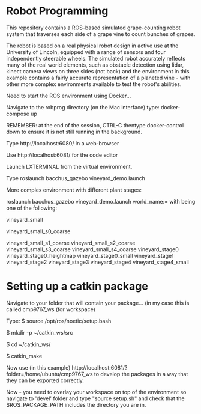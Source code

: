 # Robot Programming

This repository contains a ROS-based simulated grape-counting robot system that traverses each side of a grape vine to count bunches of grapes.

The robot is based on a real physical robot design in active use at the University of Lincoln, equipped with a range of sensors and four independently steerable wheels.  The simulated robot accurately reflects many of the real world elements, such as obstacle detection using lidar, kinect camera views on three sides (not back) and the environment in this example contains a fairly accurate representation of a planeted vine - with other more complex environments available to test the robot's abilities.






Need to start the ROS environment using Docker...

Navigate to the robprog directory (on the Mac interface) type: docker-compose up

REMEMBER: at the end of the session, CTRL-C thentype docker-control down to ensure it is not still running in the background.


Type http://localhost:6080/ in a web-browser

Use http://localhost:6081/ for the code editor

Launch LXTERMINAL from the virtual environment.

Type roslaunch bacchus_gazebo vineyard_demo.launch

More complex environment with different plant stages:

roslaunch bacchus_gazebo vineyard_demo.launch world_name:=<WORLD>
with <WORLD> being one of the following:

vineyard_small
  
vineyard_small_s0_coarse
  
vineyard_small_s1_coarse
vineyard_small_s2_coarse
vineyard_small_s3_coarse
vineyard_small_s4_coarse
vineyard_stage0
vineyard_stage0_heightmap
vineyard_stage0_small
vineyard_stage1
vineyard_stage2
vineyard_stage3
vineyard_stage4
vineyard_stage4_small

# Setting up a catkin package
  
Navigate to your folder that will contain your package...
(in my case this is called cmp9767_ws (for workspace)

Type:
$ source /opt/ros/noetic/setup.bash
  
$ mkdir -p ~/catkin_ws/src
  
$ cd ~/catkin_ws/
  
$ catkin_make
  
Now use (in this example) http://localhost:6081/?folder=/home/ubuntu/cmp9767_ws to develop the packages in a way that they can be exported correctly.
 
Now - you need to overlay your workspace on top of the environment so navigate to 'devel' folder and type 
  "source setup.sh" and check that the $ROS_PACKAGE_PATH includes the directory you are in.
  
  
